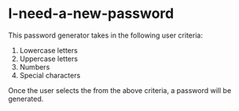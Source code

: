 # I-need-a-new-password

This password generator takes in the following user criteria:

1. Lowercase letters
2. Uppercase letters
3. Numbers
4. Special characters

Once the user selects the from the above criteria, a password will be generated.
